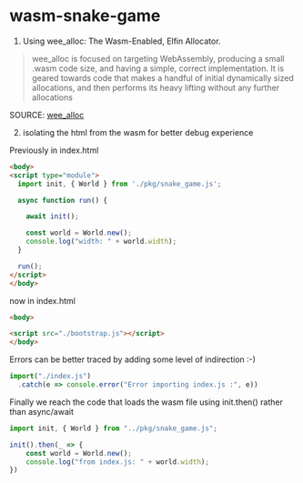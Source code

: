 # wasm-snake-game

1. Using wee_alloc: The Wasm-Enabled, Elfin Allocator.

> wee_alloc is focused on targeting WebAssembly, producing a small .wasm code size, and having a simple, correct implementation. It is geared towards code that makes a handful of initial dynamically sized allocations, and then performs its heavy lifting without any further allocations

SOURCE: [wee_alloc](https://github.com/rustwasm/wee_alloc)

2. isolating the html from the wasm for better debug experience

Previously in index.html
```html
<body>
<script type="module">
  import init, { World } from './pkg/snake_game.js';

  async function run() {

    await init();

    const world = World.new();
    console.log("width: " + world.width);
  }

  run();
</script>
</body>
```
now in index.html

```html
<body>

<script src="./bootstrap.js"></script>
</body>
```

Errors can be better traced  by adding some level of indirection :-)

```js
import("./index.js")
  .catch(e => console.error("Error importing index.js :", e))
```

Finally we reach the code that loads the wasm file
using init.then() rather than async/await

```js
import init, { World } from "../pkg/snake_game.js";

init().then(_ => {
    const world = World.new();
    console.log("from index.js: " + world.width);
})

```
